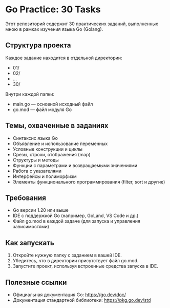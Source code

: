 # Go Practice: 30 Tasks

Этот репозиторий содержит 30 практических заданий, выполненных мною в рамках изучения языка Go (Golang).

## Структура проекта

Каждое задание находится в отдельной директории:

- 01/
- 02/
- ...
- 30/

Внутри каждой папки:

- main.go — основной исходный файл
- go.mod — файл модуля Go

## Темы, охваченные в заданиях

- Синтаксис языка Go
- Объявление и использование переменных
- Условные конструкции и циклы
- Срезы, строки, отображения (map)
- Структуры и методы
- Функции с параметрами и возвращаемыми значениями
- Работа с указателями
- Интерфейсы и полиморфизм
- Элементы функционального программирования (filter, sort и другие)

## Требования

- Go версии 1.20 или выше
- IDE с поддержкой Go (например, GoLand, VS Code и др.)
- Файл go.mod в каждой задаче (для запуска и управления зависимостями)

## Как запускать

1. Откройте нужную папку с заданием в вашей IDE.
2. Убедитесь, что в директории присутствует файл go.mod.
3. Запустите проект, используя встроенные средства запуска в IDE.

## Полезные ссылки

- Официальная документация Go: https://go.dev/doc/
- Документация стандартной библиотеки: https://pkg.go.dev/std

